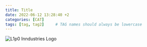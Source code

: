 ```yaml
---
title: Title
date: 2022-06-12 13:28:40 +2
categories: [CAT]
tags: [tag, tag2]     # TAG names should always be lowercase
---
```


![L1p0 Inndustries Logo](https://i.imgur.com/JeX5nMc.png)
